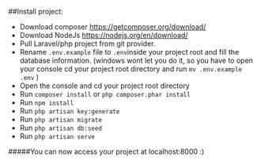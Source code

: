 ##Install project:
- Download composer https://getcomposer.org/download/
- Download NodeJs https://nodejs.org/en/download/
- Pull Laravel/php project from git provider.
- Rename `.env.example` file to `.env`inside your project root and fill the database information.
  (windows wont let you do it, so you have to open your console cd your project root directory and run `mv .env.example .env` )
- Open the console and cd your project root directory
- Run `composer install` or ```php composer.phar install```
- Run `npm install`
- Run `php artisan key:generate` 
- Run `php artisan migrate`
- Run `php artisan db:seed`
- Run `php artisan serve`

#####You can now access your project at localhost:8000 :)


